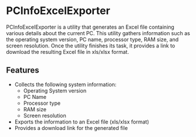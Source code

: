 # PCInfoExcelExporter

PCInfoExcelExporter is a utility that generates an Excel file containing various details about the current PC. This utility gathers information such as the operating system version, PC name, processor type, RAM size, and screen resolution. Once the utility finishes its task, it provides a link to download the resulting Excel file in xls/xlsx format.

## Features

- Collects the following system information:
  - Operating System version
  - PC Name
  - Processor type
  - RAM size
  - Screen resolution
- Exports the information to an Excel file (xls/xlsx format)
- Provides a download link for the generated file
